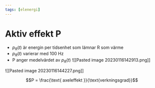 ```yaml
---
tags: [elenergi]
---
```

# Aktiv effekt P
- $p_{R}(t)$ är energin per tidsenhet som lämnar R som värme
- $p_{R}(t)$ varierar med 100 Hz
- P anger medelvärdet av $p_{R}(t)$
![[Pasted image 20230116142913.png]]

![[Pasted image 20230116144227.png]]

$$P = \frac{\text{ axeleffekt }}{\text{verkningsgrad}}$$